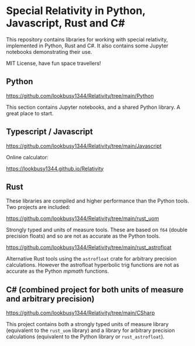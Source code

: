 # Special Relativity in Python, Javascript, Rust and C#

This repository contains libraries for working with special relativity, implemented in Python, Rust and C#. It also contains some Jupyter notebooks demonstrating their use.

MIT License, have fun space travellers!

## Python

https://github.com/lookbusy1344/Relativity/tree/main/Python

This section contains Jupyter notebooks, and a shared Python library. A great place to start.

## Typescript / Javascript

https://github.com/lookbusy1344/Relativity/tree/main/Javascript

Online calculator:

https://lookbusy1344.github.io/Relativity

## Rust

These libraries are compiled and higher performance than the Python tools. Two projects are included:

https://github.com/lookbusy1344/Relativity/tree/main/rust_uom

Strongly typed and units of measure tools. These are based on `f64` (double precision floats) and so are not as accurate as the Python tools.

https://github.com/lookbusy1344/Relativity/tree/main/rust_astrofloat

Alternative Rust tools using the `astrofloat` crate for arbitrary precision calculations. However the astrofloat hyperbolic trig functions are not as accurate as the Python *mpmath* functions.

## C# (combined project for both units of measure and arbitrary precision)

https://github.com/lookbusy1344/Relativity/tree/main/CSharp

This project contains both a strongly typed units of measure library (equivalent to the `rust_uom` library) and a library for arbitrary precision calculations (equivalent to the Python library or `rust_astrofloat`).
